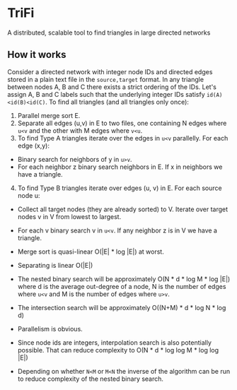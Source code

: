 # TriFi
A distributed, scalable tool to find triangles in large directed networks

## How it works
Consider a directed network with integer node IDs and directed edges stored in a plain text file in the `source,target` format. In any triangle between nodes A, B and C there exists a strict ordering of the IDs. Let's assign A, B and C labels such that the underlying integer IDs satisfy `id(A)<id(B)<id(C)`. To find all triangles (and all triangles only once):

1. Parallel merge sort E.
2. Separate all edges (u,v) in E to two files, one containing N edges where `u<v` and the other with M edges where `v<u`.
3. To find Type A triangles iterate over the edges in `u<v` parallelly. For each edge (x,y):
  - Binary search for neighbors of y in `u>v`.
  - For each neighbor z binary search neighbors in E. If x in neighbors we have a triangle.
4. To find Type B triangles iterate over edges (u, v) in E. For each source node u:
  - Collect all target nodes (they are already sorted) to V. Iterate over target nodes v in V from lowest to largest.
  - For each v binary search v in `u<v`. If any neighbor z is in V we have a triangle.

- Merge sort is quasi-linear O(|E| * log |E|) at worst.
- Separating is linear O(|E|)
- The nested binary search will be approximately O(N * d * log M * log |E|) where d is the average out-degree of a node, N is the number of edges where `u<v` and M is the number of edges where `u>v`.
- The intersection search will be approximately O((N+M) * d * log N * log d)
- Parallelism is obvious.
- Since node ids are integers, interpolation search is also potentially possible. That can reduce complexity to O(N * d * log log M * log log |E|)
- Depending on whether `N<M` or `M<N` the inverse of the algorithm can be run to reduce complexity of the nested binary search.
